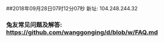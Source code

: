 ##2018年09月28日07时12分07秒 新址: 104.248.244.32
### 兔友常见问题及解答: https://github.com/wanggonging/d/blob/w/FAQ.md

